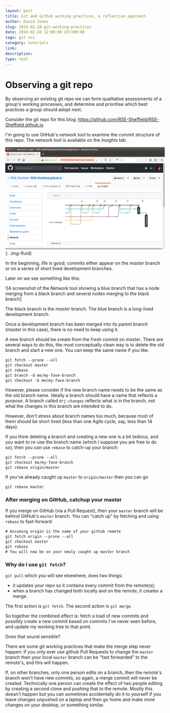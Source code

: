 ```yaml
---
layout: post
title: Git and Github working practices, a reflective approach
author: David Jones
slug: 2019-02-28-git-working-practices
date: 2019-02-28 12:00:00 UTC+00:00
tags: git vcs
category: tutorials
link:
description:
type: text
---
```


# Observing a git repo

By observing an existing git repo we can
form qualitative assessments of a group's working processes, and
determine and prioritise which best practices a group should adopt next.

Consider the git repo for this blog: https://github.com/RSE-Sheffield/RSE-Sheffield.github.io

I'm going to use GitHub's _network_ tool to
examine the commit structure of this repo.
The network tool is available on the *Insights* tab.

![A screenshot of github, with the Insights tab and Network tool selected](
assets/images/github-working/github-working00network.png){: .img-fluid}

In the beginning, life is good;
commits either appear on the _master_ branch or
on a series of short lived development branches.

Later on we see something like this:

![A screenshot of the Network tool showing a blue branch that has a node merging from a black branch and several nodes merging to the black branch]

The black branch is the _master_ branch.
The blue branch is a long-lived development branch.

Once a development branch has been merged into its parent branch
(_master_ in this case), there is no need to keep using it.

A new branch should be create from the fresh commit on _master_.
There are several ways to do this,
the most conceptually clean way is to
delete the old branch and start a new one.
You can keep the same name if you like.

    git fetch --prune --all
    git checkout master
    git rebase
    git branch -d me/my-fave-branch
    git checkout -b me/my-fave-branch

However, please consider if
the new branch name needs to be the same as the old branch name.
Ideally a branch should have a name that reflects a _purpose_.
A branch called `drj-changes` reflects what is in the branch,
not what the changes in this branch are intended to do.

However, don't stress about branch names too much, because
most of them should be short lived
(less than one Agile cycle, say, less than 14 days).

If you think deleting a branch and creating a new one is a bit tedious,
and you want to re-use the branch name
(which I suppose you are free to do so),
then you can use `rebase` to catch-up your branch:

    git fetch --prune --all
    git checkout me/my-fave-branch
    git rebase origin/master

If you've already caught up `master` to `origin/master` then you can go

    git rebase master


### After merging on GitHub, catchup your master

If you merge on GitHub (via a Pull Request), then
your `master` branch will be behind GitHub's `master` branch.
You can "catch up" by fetching and using `rebase` to
fast-forward:

    # Assuming origin is the name of your github remote
    git fetch origin --prune --all
    git checkout master
    git rebase
    # You will now be on your newly caught up master branch

### Why do I use `git fetch`?

`git pull` which you will see elsewhere, does two things:
- it updates your repo so it contains every commit from the remote(s);
- when a branch has changed both locally and on the remote, it creates a merge.

The first action is `git fetch`.
The second action is `git merge`.

So together the combined effect is:
fetch a load of new commits and possibly
create a new commit based on commits I've never seen before, and
update my working tree to that point.

Does that sound sensible?

There are some git working practices that make the merge step
never happen:
If you only ever use github Pull Requests to change the `master`
branch then your local `master` branch can be "fast forwarded"
to the remote's, and this will happen.

If, on other branches, only one person edits on a branch,
then the remote's branch won't have new commits, so again, a
merge commit will never be created.
Technically one person can create the effect of two people
editing by creating a second clone and pushing that to the remote.
Mostly this doesn't happen but you can sometimes accidentally do
it to yourself if you leave changes unpushed on a laptop and
then go home and make more changes on your desktop, or something
similar.

